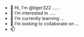 - 👋 Hi, I’m @tiger322 ......
- 👀 I’m interested in .....
- 🌱 I’m currently learning ...
- 💞️ I’m looking to collaborate on ...
- 📫

  
<!---
tiger322/tiger322 is a ✨ special ✨ repository because its `README.md` (this file) appears on your GitHub profile.
You can click the Preview link to take a look at your changes.
--->
